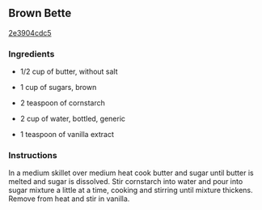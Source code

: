 ## Brown Bette

[2e3904cdc5](http://allrecipes.com/recipe/brown-bette/)

### Ingredients

 - 1/2 cup of butter, without salt

 - 1 cup of sugars, brown

 - 2 teaspoon of cornstarch

 - 2 cup of water, bottled, generic

 - 1 teaspoon of vanilla extract

### Instructions

In a medium skillet over medium heat cook butter and sugar until butter is melted and sugar is dissolved. Stir cornstarch into water and pour into sugar mixture a little at a time, cooking and stirring until mixture thickens. Remove from heat and stir in vanilla.